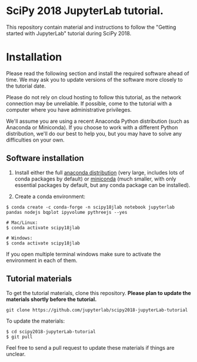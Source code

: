 # SciPy 2018 JupyterLab tutorial.

This repository contain material and instructions to follow the "Getting started with JupyterLab" tutorial during SciPy 2018.

# Installation

Please read the following section and install the required software ahead of
time. We may ask you to update versions of the software more closely to the
tutorial date.

Please do not rely on cloud hosting to follow this tutorial, as the network
connection may be unreliable. If possible, come to the tutorial with a computer
where you have administrative privileges.

We'll assume you are using a recent Anaconda Python distribution (such as Anaconda or
Miniconda). If you choose to work with a different Python distribution, we'll do
our best to help you, but you may have to solve any difficulties on your own.

## Software installation

1. Install either the full [anaconda distribution](https://www.anaconda.com/download/) (very large, includes lots of conda packages by default) or [miniconda](https://conda.io/miniconda.html) (much smaller, with only essential packages by default, but any conda package can be installed).

2. Create a conda environment:

```
$ conda create -c conda-forge -n scipy18jlab notebook jupyterlab pandas nodejs bqplot ipyvolume pythreejs --yes

# Mac/Linux:
$ conda activate scipy18jlab

# Windows:
$ conda activate scipy18jlab

```

If you open multiple terminal windows make sure to activate the environment in each of them.


## Tutorial materials

To get the tutorial materials, clone this repository. **Please plan to update the materials shortly before the tutorial.**

```
git clone https://github.com/jupyterlab/scipy2018-jupyterLab-tutorial
```

To update the materials:
```
$ cd scipy2018-jupyterLab-tutorial
$ git pull
```

Feel free to send a pull request to update these materials if things are unclear.
